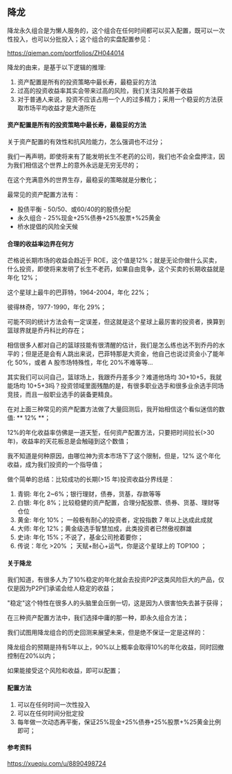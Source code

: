 ## 降龙

降龙永久组合是为懒人服务的，这个组合在任何时间都可以买入配置，既可以一次性投入，也可以分批投入；这个组合的实盘配置参见：

https://qieman.com/portfolios/ZH044014

降龙的由来，是基于以下逻辑的推理:

1. 资产配置是所有的投资策略中最长寿，最稳妥的方法
2. 过高的投资收益率其实会带来过高的风险，我们关注风险甚于收益
3. 对于普通人来说，投资不应该占用一个人的过多精力；采用一个稳妥的方法获取市场平均收益才是大道所在


#### 资产配置是所有的投资策略中最长寿，最稳妥的方法

关于资产配置的有效性和抗风险能力，怎么强调也不过分；

我们一再声明，即使将来有了能发明长生不老药的公司，我们也不会全盘押注，因为我们相信这个世界上的意外永远是无穷无尽的；

在这个充满意外的世界生存，最稳妥的策略就是分散化；

最常见的资产配置方法有：

* 股债平衡 - 50/50、或60/40的的股债分配
* 永久组合 - 25%现金+25%债券+25%股票+%25黄金
* 桥水提倡的风险全天候

#### 合理的收益率边界在何方

芒格说长期市场的收益会趋近于 ROE，这个值是12%；就是无论你做什么买卖，什么投资，即使将来发明了长生不老药，如果自由竞争，这个买卖的长期收益就是年化 12%；

这个星球上最牛的巴菲特，1964-2004，年化 22%；

彼得林奇，1977-1990，年化 29%；

可能不同的统计方法会有一定误差，但这就是这个星球上最厉害的投资者，换算到篮球界就是乔丹科比的存在；

相信很多人都对自己的篮球技能有很清醒的估计，我们是怎么练也达不到乔丹的水平的；但是还是会有人跳出来说，巴菲特那是大资金，他自己也说过资金小了能年化 50%，或者 A 股市场特殊性，年化 20%不难等等...

其实我们可以问自己，篮球场上，我跟乔丹差多少？难道他场均 30+10+5，我就能场均 10+5+3吗？投资领域里面残酷的是，有很多职业选手和很多业余选手同场竞技，而且一般职业选手的装备更精良。

在对上面三种常见的资产配置方法做了大量回测后，我开始相信这个看似迷信的数值: ** 12% **；

12%的年化收益率仿佛是一道天堑，任何资产配置方法，只要把时间拉长(>30年)，收益率的天花板总是会触碰到这个数值；

我不知道是何种原因，由哪位神为资本市场下了这个限制，但是，12% 这个年化收益，成为我们投资的一个指导值；

做个简单的总结：比较成功的长期(>15 年)投资收益分界线是：

1. 青铜: 年化 2~6%；银行理财，债券，货基，存款等等
2. 白银: 年化 8%；比较稳健的资产配置，合理分配股票、债券、货基、理财等仓位
3. 黄金: 年化 10%； 一般极有耐心的投资者，定投指数 7 年以上达成此成就
4. 大师: 年化 12%；黄金级选手智慧加成，此类投资者已然傲视群雄
5. 史诗: 年化 15%；不说了，基金公司抢着要你；
6. 传说：年化 >20% ； 天赋+耐心+运气，你是这个星球上的 TOP100 ；


#### 关于降龙

我们知道，有很多人为了10%稳定的年化就会去投资P2P这类风险巨大的产品，仅仅是因为P2P们承诺会给人稳定的收益；

"稳定"这个特性在很多人的头脑里会压倒一切，这是因为人很害怕失去甚于获得；

在三种资产配置方法中，我们选择中庸的那一种，即永久组合方法；

我们试图用降龙组合的历史回测来展望未来，但是绝不保证一定是这样的：

降龙组合的预期是持有5年以上，90%以上概率会取得10%的年化收益，同时回撤控制在20%以内；

如果能接受这个风险和收益，即可以配置；

#### 配置方法

1. 可以在任何时间一次性投入
2. 可以在任何时间分批定投
3. 每年做一次动态再平衡，保证25%现金+25%债券+25%股票+%25黄金比例即可；


#### 参考资料

https://xueqiu.com/u/8890498724
